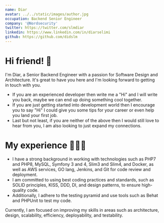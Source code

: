 ```yaml
---
name: Diar
avatar: ../../static/images/author.jpg
occupation: Backend Senior Engineer
company: '@Nordsecurity'
twitter: https://twitter.com/slmdiar
linkedin: https://www.linkedin.com/in/diarselimi
github: https://github.com/didslm
---
```


# Hi friend! 👋

I'm Diar, a Senior Backend Engineer with a passion for Software Design and Architecture.
It's great to have you here and I'm looking forward to getting in touch with you.

- If you are an experienced developer then write me a "Hi" and I will write you back, maybe we can end up doing something cool together.
- If you are just getting started into development world then I encourage you to say "Hi"
  I could give you some tips for your career or even help you land your first job.
- Last but not least, if you are neither of the above then I would still love to hear from you, I am also looking to just expand my connections.

# My experience 👨🏼‍💻

- I have a strong background in working with technologies such as PHP7 and PHP8, MySQL, Symfony 3 and 4, Slim3 and Slim4, and Docker, as well as AWS services, GO lang, Jenkins, and Git for code review and deployment.
- I am committed to using best coding practices and standards, such as SOLID principles, KISS, DDD, DI, and design patterns, to ensure high-quality code.
- Additionally, I adhere to the testing pyramid and use tools such as Behat and PHPUnit to test my code.

Currently, I am focused on improving my skills in areas such as architecture, design, scalability, efficiency, deployability, and testability.
